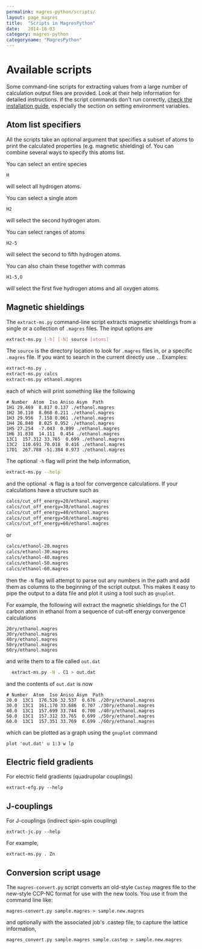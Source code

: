 ```yaml
---
permalink: magres-python/scripts/
layout: page_magres
title:  "Scripts in MagresPython"
date:   2014-10-03
category: magres-python
categoryname: "MagresPython"
---
```


Available scripts
=================

Some command-line scripts for extracting values from a large number of calculation output files are provided. Look at their help information for detailed instructions. If the script commands don't run correctly, [check the installation guide](/magres-python/install/), especially the section on setting environment variables.

Atom list specifiers
--------------------

All the scripts take an optional argument that specifies a subset of atoms to print the calculated properties (e.g. magnetic shielding) of. You can combine several ways to specify this atoms list.

You can select an entire species

    H
    
will select all hydrogen atoms.

You can select a single atom

    H2
    
will select the second hydrogen atom.

You can select ranges of atoms

    H2-5
    
will select the second to fifth hydrogen atoms.

You can also chain these together with commas

    H1-5,O
    
will select the first five hydrogen atoms and all oxygen atoms.

Magnetic shieldings
-------------------

The `extract-ms.py` command-line script extracts magnetic shieldings from a single or a collection of `.magres` files. The input options are

```bash
extract-ms.py [-h] [-N] source [atoms]
```

The `source` is the directory location to look for `.magres` files in, or a specific `.magres` file. If you want to search in the current directly use `.`. Examples:

```bash
extract-ms.py .
extract-ms.py calcs
extract-ms.py ethanol.magres
```

each of which will print something like the following

```
# Number  Atom  Iso Aniso Asym  Path
1H1 29.469  8.817 0.137 ./ethanol.magres
1H2 30.110  8.068 0.211 ./ethanol.magres
1H3 29.956  7.158 0.061 ./ethanol.magres
1H4 26.840  8.025 0.952 ./ethanol.magres
1H5 27.254  -7.043  0.899 ./ethanol.magres
1H6 31.838  14.111  0.454 ./ethanol.magres
13C1  157.312 33.765  0.699 ./ethanol.magres
13C2  110.691 70.018  0.416 ./ethanol.magres
17O1  267.788 -51.384 0.973 ./ethanol.magres
```

The optional `-h` flag will print the help information,

```bash
extract-ms.py --help
```

and the optional `-N` flag is a tool for convergence calculations. If your calculations have a structure such as

```bash
calcs/cut_off_energy=20/ethanol.magres
calcs/cut_off_energy=30/ethanol.magres
calcs/cut_off_energy=40/ethanol.magres
calcs/cut_off_energy=50/ethanol.magres
calcs/cut_off_energy=60/ethanol.magres
```

or

```bash
calcs/ethanol-20.magres
calcs/ethanol-30.magres
calcs/ethanol-40.magres
calcs/ethanol-50.magres
calcs/ethanol-60.magres
```

then the `-N` flag will attempt to parse out any numbers in the path and add them as columns to the beginning of the script output. This makes it easy to pipe the output to a data file and plot it using a tool such as `gnuplot`.

For example, the following will extract the magnetic shieldings for the C1 carbon atom in ethanol from a sequence of cut-off energy convergence calculations

```
20ry/ethanol.magres
30ry/ethanol.magres
40ry/ethanol.magres
50ry/ethanol.magres
60ry/ethanol.magres
```

and write them to a file called `out.dat`

```bash
  extract-ms.py -N . C1 > out.dat
```

and the contents of `out.dat` is now

```
# Number  Atom  Iso Aniso Asym  Path
20.0  13C1  176.526 32.537  0.676 ./20ry/ethanol.magres
30.0  13C1  161.170 33.686  0.707 ./30ry/ethanol.magres
40.0  13C1  157.699 33.744  0.700 ./40ry/ethanol.magres
50.0  13C1  157.312 33.765  0.699 ./50ry/ethanol.magres
60.0  13C1  157.351 33.769  0.699 ./60ry/ethanol.magres
```

which can be plotted as a graph using the `gnuplot` command

```gnuplot
plot 'out.dat' u 1:3 w lp
```

Electric field gradients
------------------------
    
For electric field gradients (quadrupolar couplings)
    
    extract-efg.py --help

J-couplings
-----------

For J-couplings (indirect spin-spin coupling)

    extract-jc.py --help

For example,

    extract-ms.py . Zn

Conversion script usage
-----------------------

The `magres-convert.py` script converts an old-style `Castep` magres file to the new-style CCP-NC format for use with the new tools. You use it from the command line like:

    magres-convert.py sample.magres > sample.new.magres

and optionally with the associated job's .castep file, to capture the lattice information,

    magres_convert.py sample.magres sample.castep > sample.new.magres
